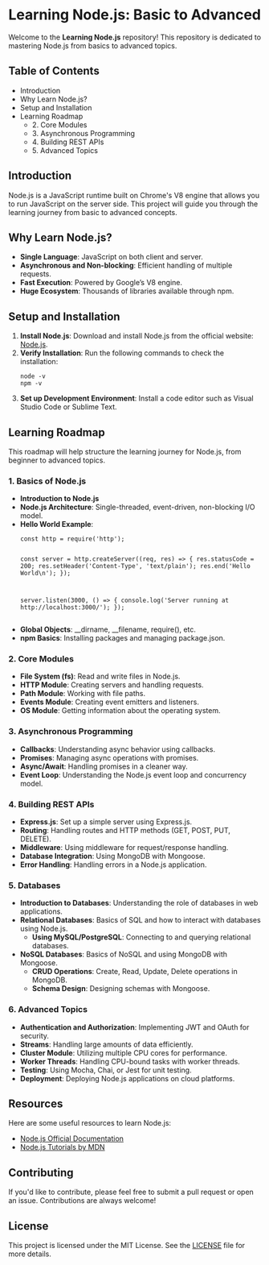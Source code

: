 <h1>Learning Node.js: Basic to Advanced</h1>

<p>Welcome to the <strong>Learning Node.js</strong> repository! This repository is dedicated to mastering Node.js from basics to advanced topics.</p>

<h2>Table of Contents</h2>
<ul>
    <li>Introduction</li>
    <li>Why Learn Node.js?</li>
    <li>Setup and Installation</li>
    <li>Learning Roadmap
        <ul>
            <li1. Basics of Node.js</li>
            <li>2. Core Modules</li>
            <li>3. Asynchronous Programming</li>
            <li>4. Building REST APIs</li>
            <li>5. Advanced Topics</li>
        </ul>
    </li>
</ul>

<h2 id="introduction">Introduction</h2>
<p>Node.js is a JavaScript runtime built on Chrome's V8 engine that allows you to run JavaScript on the server side. This project will guide you through the learning journey from basic to advanced concepts.</p>

<h2 id="why-learn-nodejs">Why Learn Node.js?</h2>
<ul>
    <li><strong>Single Language</strong>: JavaScript on both client and server.</li>
    <li><strong>Asynchronous and Non-blocking</strong>: Efficient handling of multiple requests.</li>
    <li><strong>Fast Execution</strong>: Powered by Google’s V8 engine.</li>
    <li><strong>Huge Ecosystem</strong>: Thousands of libraries available through npm.</li>
</ul>

<h2 id="setup-and-installation">Setup and Installation</h2>
<ol>
    <li><strong>Install Node.js</strong>: Download and install Node.js from the official website: <a href="https://nodejs.org">Node.js</a>.</li>
    <li><strong>Verify Installation</strong>: Run the following commands to check the installation:
        <pre><code>node -v
npm -v</code></pre>
    </li>
    <li><strong>Set up Development Environment</strong>: Install a code editor such as Visual Studio Code or Sublime Text.</li>
</ol>

<h2 id="learning-roadmap">Learning Roadmap</h2>
<p>This roadmap will help structure the learning journey for Node.js, from beginner to advanced topics.</p>

<h3 id="1-basics-of-nodejs">1. Basics of Node.js</h3>
<ul>
    <li><strong>Introduction to Node.js</strong></li>
    <li><strong>Node.js Architecture</strong>: Single-threaded, event-driven, non-blocking I/O model.</li>
    <li><strong>Hello World Example</strong>:
        <pre><code>const http = require('http');

const server = http.createServer((req, res) => {
    res.statusCode = 200;
    res.setHeader('Content-Type', 'text/plain');
    res.end('Hello World\n');
});

server.listen(3000, () => {
    console.log('Server running at http://localhost:3000/');
});</code></pre>
    </li>
    <li><strong>Global Objects</strong>: __dirname, __filename, require(), etc.</li>
    <li><strong>npm Basics</strong>: Installing packages and managing package.json.</li>
</ul>

<h3 id="2-core-modules">2. Core Modules</h3>
<ul>
    <li><strong>File System (fs)</strong>: Read and write files in Node.js.</li>
    <li><strong>HTTP Module</strong>: Creating servers and handling requests.</li>
    <li><strong>Path Module</strong>: Working with file paths.</li>
    <li><strong>Events Module</strong>: Creating event emitters and listeners.</li>
    <li><strong>OS Module</strong>: Getting information about the operating system.</li>
</ul>

<h3 id="3-asynchronous-programming">3. Asynchronous Programming</h3>
<ul>
    <li><strong>Callbacks</strong>: Understanding async behavior using callbacks.</li>
    <li><strong>Promises</strong>: Managing async operations with promises.</li>
    <li><strong>Async/Await</strong>: Handling promises in a cleaner way.</li>
    <li><strong>Event Loop</strong>: Understanding the Node.js event loop and concurrency model.</li>
</ul>

<h3 id="4-building-rest-apis">4. Building REST APIs</h3>
<ul>
    <li><strong>Express.js</strong>: Set up a simple server using Express.js.</li>
    <li><strong>Routing</strong>: Handling routes and HTTP methods (GET, POST, PUT, DELETE).</li>
    <li><strong>Middleware</strong>: Using middleware for request/response handling.</li>
    <li><strong>Database Integration</strong>: Using MongoDB with Mongoose.</li>
    <li><strong>Error Handling</strong>: Handling errors in a Node.js application.</li>
</ul>
<h3 id="5-databases">5. Databases</h3>
<ul>
    <li><strong>Introduction to Databases</strong>: Understanding the role of databases in web applications.</li>
    <li><strong>Relational Databases</strong>: Basics of SQL and how to interact with databases using Node.js.
        <ul>
            <li><strong>Using MySQL/PostgreSQL</strong>: Connecting to and querying relational databases.</li>
        </ul>
    </li>
    <li><strong>NoSQL Databases</strong>: Basics of NoSQL and using MongoDB with Mongoose.
        <ul>
            <li><strong>CRUD Operations</strong>: Create, Read, Update, Delete operations in MongoDB.</li>
            <li><strong>Schema Design</strong>: Designing schemas with Mongoose.</li>
        </ul>
    </li>
</ul>
<h3 id="5-advanced-topics">6. Advanced Topics</h3>
<ul>
    <li><strong>Authentication and Authorization</strong>: Implementing JWT and OAuth for security.</li>
    <li><strong>Streams</strong>: Handling large amounts of data efficiently.</li>
    <li><strong>Cluster Module</strong>: Utilizing multiple CPU cores for performance.</li>
    <li><strong>Worker Threads</strong>: Handling CPU-bound tasks with worker threads.</li>
    <li><strong>Testing</strong>: Using Mocha, Chai, or Jest for unit testing.</li>
    <li><strong>Deployment</strong>: Deploying Node.js applications on cloud platforms.</li>
</ul>

<h2 id="resources">Resources</h2>
<p>Here are some useful resources to learn Node.js:</p>
<ul>
    <li><a href="https://nodejs.org/en/docs/">Node.js Official Documentation</a></li>
    <li><a href="https://developer.mozilla.org/en-US/docs/Learn/Server-side/Node_server_without_framework">Node.js Tutorials by MDN</a></li>
</ul>

<h2 id="contributing">Contributing</h2>
<p>If you'd like to contribute, please feel free to submit a pull request or open an issue. Contributions are always welcome!</p>

<h2 id="license">License</h2>
<p>This project is licensed under the MIT License. See the <a href="./LICENSE">LICENSE</a> file for more details.</p>
